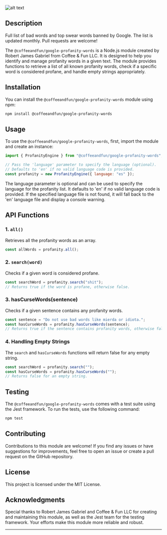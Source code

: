 ![alt text](.github/readme.png "Logo Title Text 1")

## Description

Full list of bad words and top swear words banned by Google. The list is updated monthly. Pull requests are welcome!

The `@coffeeandfun/google-profanity-words` is a Node.js module created by Robert James Gabriel from Coffee & Fun LLC. It is designed to help you identify and manage profanity words in a given text. The module provides functions to retrieve a list of all known profanity words, check if a specific word is considered profane, and handle empty strings appropriately.

## Installation

You can install the `@coffeeandfun/google-profanity-words` module using npm:

```bash
npm install @coffeeandfun/google-profanity-words
```

## Usage

To use the `@coffeeandfun/google-profanity-words`, first, import the module and create an instance:

```javascript
import { ProfanityEngine } from "@coffeeandfun/google-profanity-words";

// Pass the 'language' parameter to specify the language (optional).
// Defaults to 'en' if no valid language code is provided.
const profanity = new ProfanityEngine({ language: "es" });
```

The language parameter is optional and can be used to specify the language for the profanity list. It defaults to 'en' if no valid language code is provided. If the specified language file is not found, it will fall back to the 'en' language file and display a console warning.

## API Functions

### 1. `all()`

Retrieves all the profanity words as an array.

```javascript
const allWords = profanity.all();
```

### 2. `search(word)`

Checks if a given word is considered profane.

```javascript
const searchWord = profanity.search("shit");
// Returns true if the word is profane, otherwise false.
```

### 3. hasCurseWords(sentence)

Checks if a given sentence contains any profanity words.

```javascript
const sentence = "Do not use bad words like mierda or idiota.";
const hasCurseWords = profanity.hasCurseWords(sentence);
// Returns true if the sentence contains profanity words, otherwise false.
```

### 4. Handling Empty Strings

The `search` and `hasCurseWords` functions will return false for any empty string.

```javascript
const searchWord = profanity.search("");
const hasCurseWords = profanity.hasCurseWords("");
// Returns false for an empty string.
```

## Testing

The `@coffeeandfun/google-profanity-words` comes with a test suite using the Jest framework. To run the tests, use the following command:

```bash
npm test
```

## Contributing

Contributions to this module are welcome! If you find any issues or have suggestions for improvements, feel free to open an issue or create a pull request on the GitHub repository.

## License

This project is licensed under the MIT License.

## Acknowledgments

Special thanks to Robert James Gabriel and Coffee & Fun LLC for creating and maintaining this module, as well as the Jest team for the testing framework. Your efforts make this module more reliable and robust.

---
